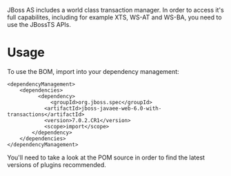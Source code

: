 JBoss AS includes a world class transaction manager. In order to access it's full capabilites, including for example XTS, WS-AT and WS-BA, you need to use the JBossTS APIs.
 
Usage
=====

To use the BOM, import into your dependency management:

    <dependencyManagement>
        <dependencies>
	          <dependency>
	              <groupId>org.jboss.spec</groupId>
                <artifactId>jboss-javaee-web-6.0-with-transactions</artifactId>
                <version>7.0.2.CR1</version>
                <scope>import</scope>
            </dependency>
        </dependencies>
    </dependencyManagement> 

You'll need to take a look at the POM source in order to find the latest versions of plugins recommended.
